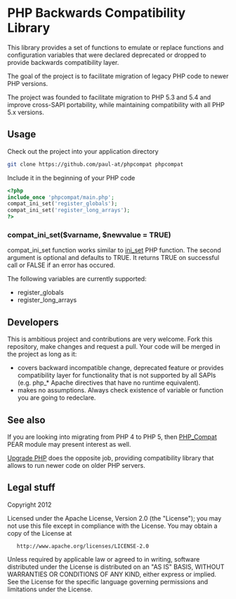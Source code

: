 # PHP Backwards Compatibility Library

This library provides a set of functions to emulate or replace functions and configuration variables that were declared deprecated or dropped to provide backwards compatibility layer.

The goal of the project is to facilitate migration of legacy PHP code to newer PHP versions.

The project was founded to facilitate migration to PHP 5.3 and 5.4 and improve cross-SAPI portability, while maintaining compatibility with all PHP 5.x versions.

## Usage

Check out the project into your application directory

```sh
git clone https://github.com/paul-at/phpcompat phpcompat
```

Include it in the beginning of your PHP code

```php
<?php
include_once 'phpcompat/main.php';
compat_ini_set('register_globals');
compat_ini_set('register_long_arrays');
?>
```

### compat_ini_set($varname, $newvalue = TRUE)

compat_ini_set function works similar to [ini_set](http://php.net/manual/en/function.ini-set.php) PHP function. The second argument is optional and defaults to TRUE. It returns TRUE on successful call or FALSE if an error has occured.

The following variables are currently supported:

* register_globals
* register_long_arrays

## Developers

This is ambitious project and contributions are very welcome. Fork this repository, make changes and request a pull. Your code will be merged in the project as long as it:

* covers backward incompatible change, deprecated feature or provides compatibility layer for functionality that is not supported by all SAPIs (e.g. php_* Apache directives that have no runtime equivalent).
* makes no assumptions. Always check existence of variable or function you are going to redeclare.

## See also

If you are looking into migrating from PHP 4 to PHP 5, then [PHP_Compat](http://pear.php.net/package/PHP_Compat/) PEAR module may present interest as well.

[Upgrade PHP](http://include-once.org/p/upgradephp/) does the opposite job, providing compatibility library that allows to run newer code on older PHP servers.

## Legal stuff

   Copyright 2012

   Licensed under the Apache License, Version 2.0 (the "License");
   you may not use this file except in compliance with the License.
   You may obtain a copy of the License at

       http://www.apache.org/licenses/LICENSE-2.0

   Unless required by applicable law or agreed to in writing, software
   distributed under the License is distributed on an "AS IS" BASIS,
   WITHOUT WARRANTIES OR CONDITIONS OF ANY KIND, either express or implied.
   See the License for the specific language governing permissions and
   limitations under the License.